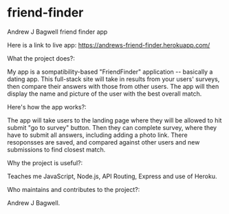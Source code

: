 # friend-finder
Andrew J Bagwell friend finder app

Here is a link to live app: https://andrews-friend-finder.herokuapp.com/

What the project does?:

My app is a sompatibility-based "FriendFinder" application -- basically a dating app. This full-stack site will take in results from your users' surveys, then compare their answers with those from other users. The app will then display the name and picture of the user with the best overall match.

Here's how the app works?:

The app will take users to the landing page where they will be allowed to hit submit "go to survey" button. Then they can complete survey, where they have to submit all answers, including adding a photo link. There resoponsses are saved, and compared against other users and new submissions to find closest match. 

Why the project is useful?:

Teaches me JavaScript, Node.js, API Routing, Express and use of Heroku.

Who maintains and contributes to the project?:

Andrew J Bagwell.
